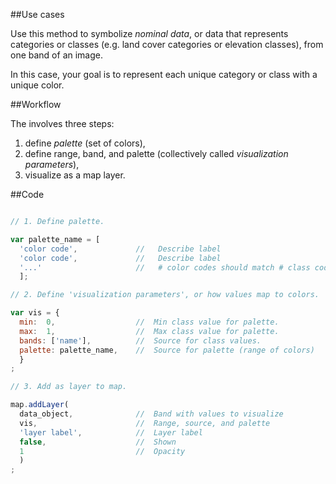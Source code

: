 ##Use cases  

Use this method to symbolize _nominal data_, or data that represents categories or classes (e.g. land cover categories or elevation classes), from one band of an image.  

In this case, your goal is to represent each unique category or class with a unique color.  

##Workflow   

The involves three steps:  

  1. define _palette_ (set of colors),
  2. define range, band, and palette (collectively called _visualization parameters_),
  3. visualize as a map layer.  

##Code   

```js

// 1. Define palette.   

var palette_name = [
  'color code',             //   Describe label  
  'color code',             //   Describe label  
  '...'                     //   # color codes should match # class codes  
  ];

// 2. Define 'visualization parameters', or how values map to colors.

var vis = {
  min:  0,                  //  Min class value for palette.
  max:  1,                  //  Max class value for palette.
  bands: ['name'],          //  Source for class values.
  palette: palette_name,    //  Source for palette (range of colors)
  }
;

// 3. Add as layer to map.

map.addLayer(
  data_object,              //  Band with values to visualize
  vis,                      //  Range, source, and palette
  'layer label',            //  Layer label  
  false,                    //  Shown   
  1                         //  Opacity  
  )
;

```
